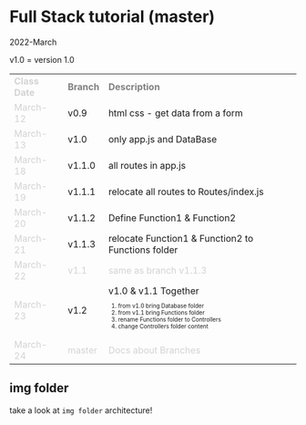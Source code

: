 # Full Stack tutorial (master)
2022-March 

v1.0 = version 1.0 

<table>
    <tr style="font-weight: bold; color: gray">
        <td style="color: lightgray">Class Date</td>
        <td>Branch</td>
        <td>Description</td>
    </tr>
    <tr>
        <td style="color: lightgray">March-12</td>
        <td>v0.9</td>
        <td>html css - get data from a form</td>
    </tr>
    <tr>
        <td style="color: lightgray">March-13</td>
        <td>v1.0</td>
        <td>only app.js and DataBase</td>
    </tr>
    <tr>
        <td style="color: lightgray">March-18</td>
        <td>v1.1.0</td>
        <td>all routes in app.js</td>
    </tr>
    <tr>
        <td style="color: lightgray">March-19</td>
        <td>v1.1.1</td>
        <td>relocate all routes to Routes/index.js</td>
    </tr>
    <tr>
        <td style="color: lightgray">March-20</td>
        <td>v1.1.2</td>
        <td>Define Function1 & Function2 </td>
    </tr>
    <tr>
        <td style="color: lightgray">March-21</td>
        <td>v1.1.3</td>
        <td>relocate Function1 & Function2 to Functions folder</td>
    </tr>
    <tr>
        <td style="color: lightgray">March-22</td>
        <td style="color: lightgray">v1.1</td>
        <td style="color: lightgray">same as branch v1.1.3</td>
    </tr>
    <tr>
        <td style="color: lightgray">March-23</td>
        <td>v1.2</td>
        <td>
            v1.0 & v1.1 Together
            <ol style="font-size: 10px">
                <li>from v1.0 bring Database folder </li> 
                <li>from v1.1 bring Functions folder </li>
                <li>rename Functions folder to Controllers</li>
                <li>change Controllers folder content</li>
            </ol>
        </td>
    </tr>
    <tr>
        <td style="color: lightgray">March-24</td>
        <td style="color: lightgray">master</td>
        <td style="color: lightgray">Docs about Branches</td>
    </tr>
</table>

## img folder 

take a look at `img folder` architecture!

